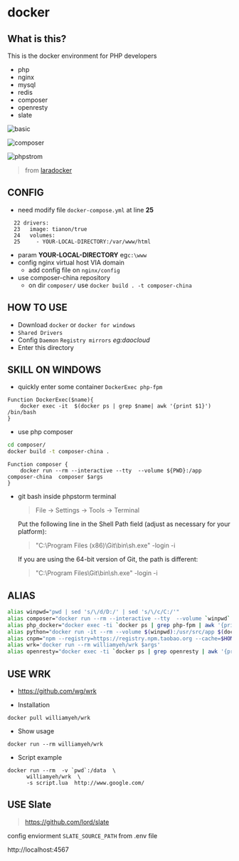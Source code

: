 # docker

## What is this?
This is the docker environment for PHP developers
- php
- nginx
- mysql
- redis
- composer
- openresty
- slate

![basic](https://raw.githubusercontent.com/yesterday679/docker/master/images/compose.png)

![composer](https://raw.githubusercontent.com/yesterday679/docker/master/images/composer.png)

![phpstrom](https://raw.githubusercontent.com/yesterday679/docker/master/images/phpstrom.png)

> from [laradocker](https://github.com/laradock/laradock)

## CONFIG
- need modify file `docker-compose.yml` at line **25**
~~~
  22 drivers:
  23   image: tianon/true
  24   volumes:
  25     - YOUR-LOCAL-DIRECTORY:/var/www/html
~~~
- param **YOUR-LOCAL-DIRECTORY**  eg`c:\www`
- config nginx virtual host VIA domain
    - add config file on `nginx/config`
- use composer-china repository
    - on dir `composer/`  use `docker build . -t composer-china`


## HOW TO USE
- Download `docker` or `docker for windows`
- `Shared Drivers`
- Config `Daemon` `Registry mirrors`  *eg:daocloud*
- Enter this directory


## SKILL ON WINDOWS
- quickly enter some container `DockerExec php-fpm`
~~~
Function DockerExec($name){
    docker exec -it  $(docker ps | grep $name| awk '{print $1}')  /bin/bash
}
~~~
- use php composer
~~~bash
cd composer/ 
docker build -t composer-china .
~~~
~~~
Function composer {
    docker run --rm --interactive --tty  --volume ${PWD}:/app composer-china  composer $args
}
~~~
- git bash inside phpstorm terminal
    > File -> Settings -> Tools -> Terminal
    
    Put the following line in the Shell Path field (adjust as necessary for your platform):
    > "C:\Program Files (x86)\Git\bin\sh.exe" -login -i
    
    If you are using the 64-bit version of Git, the path is different:
    > "C:\Program Files\Git\bin\sh.exe" -login -i

## ALIAS
```bash
alias winpwd="pwd | sed 's/\/d/D:/' | sed 's/\/c/C:/'"
alias composer="docker run --rm --interactive --tty  --volume `winpwd`:/app composer-china  composer $args"
alias php_docker="docker exec -ti `docker ps | grep php-fpm | awk '{print $1}'` bash"
alias python="docker run -it --rm --volume $(winpwd):/usr/src/app $(docker images | grep docker_python | awk '{print $3}') ipython $args"
alias cnpm="npm --registry=https://registry.npm.taobao.org --cache=$HOME/.npm/.cache/cnpm --disturl=https://npm.taobao.org/dist --userconfig=$HOME/.cnpmrc"
alias wrk='docker run --rm williamyeh/wrk $args'
alias openresty="docker exec -ti `docker ps | grep openresty | awk '{print $1}'` openresty $args"
```

## USE WRK
- https://github.com/wg/wrk

- Installation
```
docker pull williamyeh/wrk
```

- Show usage
```docker
docker run --rm williamyeh/wrk
```

- Script example
```docker
docker run --rm  -v `pwd`:/data  \
      williamyeh/wrk  \
      -s script.lua  http://www.google.com/
```

## USE Slate

> https://github.com/lord/slate

config enviorment `SLATE_SOURCE_PATH` from .env file

http://localhost:4567
